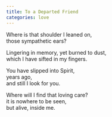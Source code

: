 ```yaml
---
title: To a Departed Friend
categories: love
---
```

Where is that shoulder I leaned on,  
those sympathetic ears?

Lingering in memory, 
yet burned to dust,   
which I have sifted in my fingers.

You have slipped into Spirit,  
years ago,  
and still I look for you.

Where will I find that loving care?  
it is nowhere to be seen,  
but alive, inside me.
